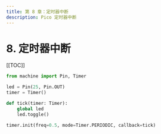 ```yaml
---
title: 第 8 章：定时器中断
description: Pico 定时器中断
---
```


# 8. 定时器中断

[[TOC]]

```python
from machine import Pin, Timer

led = Pin(25, Pin.OUT)
timer = Timer()

def tick(timer: Timer):
    global led
    led.toggle()

timer.init(freq=0.5, mode=Timer.PERIODIC, callback=tick)
```
